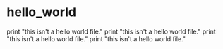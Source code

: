# hello_world
print "this isn't a hello world file."
print "this isn't a hello world file."
print "this isn't a hello world file."
print "this isn't a hello world file."

